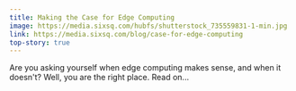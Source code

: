 ```yaml
---
title: Making the Case for Edge Computing
image: https://media.sixsq.com/hubfs/shutterstock_735559831-1-min.jpg
link: https://media.sixsq.com/blog/case-for-edge-computing
top-story: true
---
```


Are you asking yourself when edge computing makes sense, and when it doesn't? Well, you are the right place. Read on...
